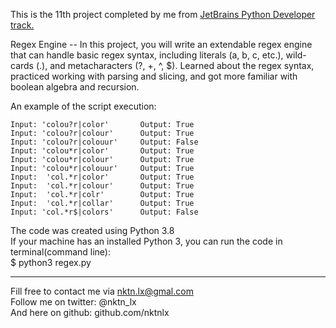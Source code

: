 This is the 11th project completed by me from [JetBrains Python Developer track.](https://hyperskill.org/tracks/2)

Regex Engine -- In this project, you will write an extendable regex engine that can handle basic regex syntax, including literals (a, b, c, etc.), wild-cards (.), and metacharacters (?, +, ^, $). Learned about the regex syntax, practiced working with parsing and slicing, and got more familiar with boolean algebra and recursion.   

An example of the script execution:  
```
Input: 'colou?r|color'       Output: True
Input: 'colou?r|colour'      Output: True
Input: 'colou?r|colouur'     Output: False
Input: 'colou*r|color'       Output: True
Input: 'colou*r|colour'      Output: True
Input: 'colou*r|colouur'     Output: True
Input:  'col.*r|color'       Output: True
Input:  'col.*r|colour'      Output: True
Input:  'col.*r|colr'        Output: True
Input:  'col.*r|collar'      Output: True
Input: 'col.*r$|colors'      Output: False

```


The code was created using Python 3.8  
If your machine has an installed Python 3, you can run the code in terminal(command line):  
$ python3 regex.py  


--------------------------------------------
Fill free to contact me via nktn.lx@gmal.com  
Follow me on twitter: @nktn_lx  
And here on github: github.com/nktnlx  